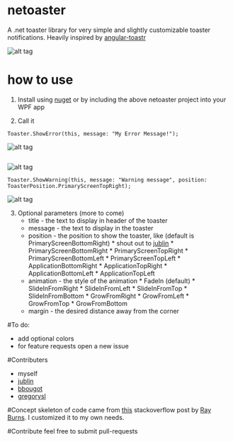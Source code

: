 # netoaster
A .net toaster library for very simple and slightly customizable toaster notifications.
Heavily inspired by [angular-toastr](https://github.com/Foxandxss/angular-toastr "angular-toastr")

![alt tag](http://i.imgur.com/yBZ11Pl.gif)

# how to use

1. Install using [nuget](https://www.nuget.org/packages/netoaster/ "nuget") or by including the 
above netoaster project into your WPF app

2. Call it

```
Toaster.ShowError(this, message: "My Error Message!");
``` 

![alt tag](https://raw.github.com/zachatrocity/netoaster/master/toasterdemoapp/error.png)

```
```

![alt tag](https://raw.github.com/zachatrocity/netoaster/master/toasterdemoapp/success.png)

```
Toaster.ShowWarning(this, message: "Warning message", position: ToasterPosition.PrimaryScreenTopRight);
```

![alt tag](https://raw.github.com/zachatrocity/netoaster/master/toasterdemoapp/warning.png)

3. Optional parameters (more to come)
	* title - the text to display in header of the toaster
	* message - the text to display in the toaster
	* position - the position to show the toaster, like (default is PrimaryScreenBottomRight) 
    	  * shout out to [jublin](https://github.com/jublin) 
    	  * PrimaryScreenBottomRight
    	  * PrimaryScreenTopRight
    	  * PrimaryScreenBottomLeft
    	  * PrimaryScreenTopLeft
    	  * ApplicationBottomRight
    	  * ApplicationTopRight
    	  * ApplicationBottomLeft
    	  * ApplicationTopLeft
    * animation - the style of the animation
          * FadeIn (default)
          * SlideInFromRight
          * SlideInFromLeft
          * SlideInFromTop
          * SlideInFromBottom
          * GrowFromRight
          * GrowFromLeft
          * GrowFromTop
          * GrowFromBottom
	* margin - the desired distance away from the corner

#To do:
* add optional colors
* for feature requests open a new issue


#Contributers
* myself
* [jublin](https://github.com/jublin)
* [bbougot](https://github.com/bbougot)
* [gregorysl](https://github.com/gregorysl)
	
#Concept 
skeleton of code came from [this](http://stackoverflow.com/questions/3034741/create-popup-toaster-notifications-in-windows-with-net/3035755#3035755, "this") stackoverflow post
by [Ray Burns](http://stackoverflow.com/users/199245/ray-burns, "Ray Burns"). I customized it to my own needs.
			
			
#Contribute
feel free to submit pull-requests
